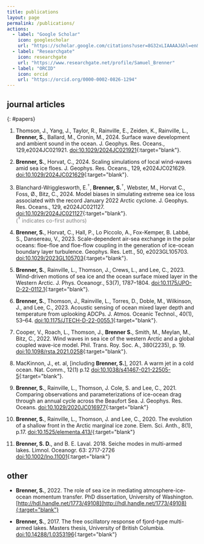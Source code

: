 ```yaml
---
title: publications
layout: page
permalink: /publications/
actions:   
  - label: "Google Scholar"
    icon: googlescholar
    url: "https://scholar.google.com/citations?user=8G32xLIAAAAJ&hl=en&authuser=2"   
  - label: "Researchgate"
    icon: researchgate
    url: "https://www.researchgate.net/profile/Samuel_Brenner"   
  - label: "ORCID"
    icon: orcid
    url: "https://orcid.org/0000-0002-0826-1294"           
---
```


<!-- 
[journal articles](#papers), 
[posters and presentations](#presentations), 
[other](#other) 
-->


## journal articles
{: #papers}

1. Thomson, J., Yang, J., Taylor, R., Rainville, E., Zeiden, K.,  Rainville, L., **Brenner, S.**, Ballard, M., Cronin, M., 2024. Surface wave development and ambient sound in the ocean.  J. Geophys. Res. Oceans., 129,e2024JC021921. [doi:10.1029/2024JC021921](https://doi.org/10.1029/2024JC021921){:target="blank"}. 

1. **Brenner, S.**, Horvat, C., 2024. Scaling simulations of local wind-waves amid sea ice floes. J. Geophys. Res. Oceans., 129, e2024JC021629. [doi:10.1029/2024JC021629](https://doi.org/10.1029/2024JC021629){:target="blank"}. 

1. Blanchard-Wrigglesworth, E.<span style="color: gray"><sup>**†**</sup></span>, **Brenner, S.**<span style="color: gray"><sup>**†**</sup></span>, Webster, M., Horvat C., Foss, Ø., Bitz, C., 2024. Model biases in simulating extreme sea ice loss associated with the record January 2022 Arctic cyclone. J. Geophys. Res. Oceans., 129, e2024JC021127. [doi:10.1029/2024JC021127](https://doi.org/10.1029/2024JC021127){:target="blank"}. 
\
<span style="color: gray">(<sup>**†**</sup> indicates co-first authors)</span>

1. **Brenner, S.**, Horvat, C., Hall, P., Lo Piccolo, A., Fox-Kemper, B. Labbé, S., Dansereau, V., 2023.
Scale-dependent air-sea exchange in the polar oceans: floe-floe and floe-flow coupling in the generation of ice-ocean boundary layer turbulence. Geophys. Res. Lett., 50, e2023GL105703. [doi:10.1029/2023GL105703](https://doi.org/10.1029/2023GL105703){:target="blank"}.

1. **Brenner, S.**, Rainville, L., Thomson, J., Crews, L., and Lee, C., 2023. Wind-driven motions of sea ice and the ocean surface mixed layer in the Western Arctic. J. Phys. Oceanogr., 53(7), 1787–1804. [doi:10.1175/JPO-D-22-0112.1](http://doi.org/10.1175/JPO-D-22-0112.1){:target="blank"}.

1. **Brenner, S.**, Thomson, J., Rainville, L., Torres, D., Doble, M., Wilkinson, J., and Lee, C., 2023. Acoustic sensing of ocean mixed layer depth and temperature from uplooking ADCPs. J. Atmos. Oceanic Technol., 40(1), 53–64. [doi:10.1175/JTECH-D-22-0055.1](http://doi.org/10.1175/JTECH-D-22-0055.1){:target="blank"}.

1. Cooper, V., Roach, L., Thomson, J., **Brenner S.**, Smith, M., Meylan, M., Bitz, C., 2022. Wind waves in sea ice of the western Arctic and a global coupled wave-ice model. Phil. Trans. Roy. Soc. A., 380(2235), p. 19. [doi:10.1098/rsta.2021.0258](http://doi.org/10.1098/rsta.2021.0258){:target="blank"}.

1. MacKinnon, J., et. al, [including **Brenner, S.**], 2021.  A warm jet in a cold ocean.  Nat. Comm., 12(1) p.12 [doi:10.1038/s41467-021-22505-5](http://doi.org/10.1038/s41467-021-22505-5){:target="blank"}.

1. **Brenner, S.**, Rainville, L., Thomson, J. Cole, S. and Lee, C., 2021. Comparing observations and parameterizations of ice-ocean drag through an annual cycle across the Beaufort Sea. J. Geophys. Res. Oceans. [doi:10.1029/2020JC016977](http://doi.org/10.1029/2020JC016977){:target="blank"}

1. **Brenner, S.**, Rainville, L., Thomson, J. and Lee, C., 2020. The evolution of a shallow front in the Arctic marginal ice zone. Elem. Sci. Anth., 8(1), p.17. [doi:10.1525/elementa.413/](http://doi.org/10.1525/elementa.413){:target="blank"}

1. **Brenner, S. D.**, and B. E. Laval. 2018. Seiche modes in multi-armed lakes. Limnol. Oceanogr. 63: 2717-2726
[doi:10.1002/lno.11001](https://doi.org/10.1002/lno.11001){:target="blank"}

<!-- [back to top](#top) -->


## other

* **Brenner, S.**, 2022. The role of sea ice in mediating atmosphere-ice-ocean momentum transfer. PhD dissertation, University of Washington. [http://hdl.handle.net/1773/49108](http://hdl.handle.net/1773/49108){:target="blank"}


* **Brenner, S.**, 2017. The free oscillatory response of fjord-type multi-armed lakes. Masters thesis, University of British Columbia. [doi:10.14288/1.0353196](https://doi.org/10.14288/1.0353196){:target="blank"}

 <!-- [back to top](#top) -->


